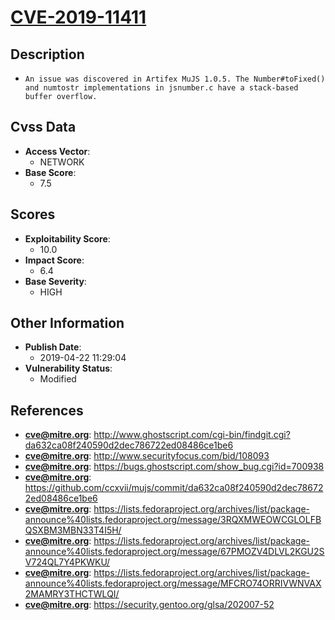 
# [CVE-2019-11411](https://cve.mitre.org/cgi-bin/cvename.cgi?name=CVE-2019-11411)

## Description

- `An issue was discovered in Artifex MuJS 1.0.5. The Number#toFixed() and numtostr implementations in jsnumber.c have a stack-based buffer overflow.`

## Cvss Data

- **Access Vector**:
  - NETWORK
- **Base Score**:
  - 7.5

## Scores

- **Exploitability Score**:
  - 10.0
- **Impact Score**:
  - 6.4
- **Base Severity**:
  - HIGH

## Other Information

- **Publish Date**:
  - 2019-04-22 11:29:04
- **Vulnerability Status**:
  - Modified

## References

- **cve@mitre.org**: http://www.ghostscript.com/cgi-bin/findgit.cgi?da632ca08f240590d2dec786722ed08486ce1be6
- **cve@mitre.org**: http://www.securityfocus.com/bid/108093
- **cve@mitre.org**: https://bugs.ghostscript.com/show_bug.cgi?id=700938
- **cve@mitre.org**: https://github.com/ccxvii/mujs/commit/da632ca08f240590d2dec786722ed08486ce1be6
- **cve@mitre.org**: https://lists.fedoraproject.org/archives/list/package-announce%40lists.fedoraproject.org/message/3RQXMWEOWCGLOLFBQSXBM3MBN33T4I5H/
- **cve@mitre.org**: https://lists.fedoraproject.org/archives/list/package-announce%40lists.fedoraproject.org/message/67PMOZV4DLVL2KGU2SV724QL7Y4PKWKU/
- **cve@mitre.org**: https://lists.fedoraproject.org/archives/list/package-announce%40lists.fedoraproject.org/message/MFCRO74ORRIVWNVAX2MAMRY3THCTWLQI/
- **cve@mitre.org**: https://security.gentoo.org/glsa/202007-52
